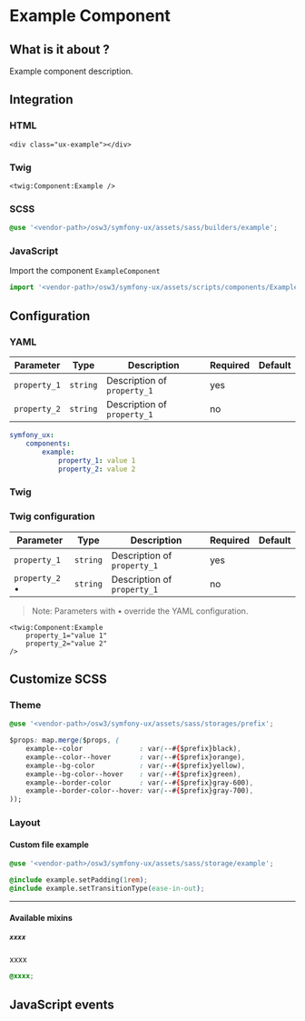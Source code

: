 # Example Component



## What is it about ?

Example component description.



## Integration

<!-- tabs:start -->
### **HTML**

```twig
<div class="ux-example"></div>
``` 

### **Twig**

```twig
<twig:Component:Example />
``` 

### **SCSS**

```css 
@use '<vendor-path>/osw3/symfony-ux/assets/sass/builders/example';
```

### **JavaScript**

Import the component `ExampleComponent`

```js
import '<vendor-path>/osw3/symfony-ux/assets/scripts/components/ExampleComponent';
```
<!-- tabs:end -->



## Configuration

<!-- tabs:start -->
### **YAML**

| Parameter | Type | Description | Required | Default |
|-|-|-|-|-|
| `property_1` | `string` | Description of `property_1`  | yes |  |
| `property_2` | `string` | Description of `property_1`  | no |  |

```yaml
symfony_ux:
    components:
        example:
            property_1: value 1
            property_2: value 2
```

### **Twig**

### Twig configuration

| Parameter | Type | Description | Required | Default |
|-|-|-|-|-|
| `property_1` | `string` | Description of `property_1`  | yes |  |
| `property_2` • | `string` | Description of `property_1`  | no |  |

> Note: Parameters with • override the YAML configuration.

```twig 
<twig:Component:Example 
    property_1="value 1" 
    property_2="value 2"
/>
```
<!-- tabs:end -->




## Customize SCSS

<!-- tabs:start -->

### **Theme**

```css 
@use '<vendor-path>/osw3/symfony-ux/assets/sass/storages/prefix';

$props: map.merge($props, (
    example--color              : var(--#{$prefix}black),
    example--color--hover       : var(--#{$prefix}orange),
    example--bg-color           : var(--#{$prefix}yellow),
    example--bg-color--hover    : var(--#{$prefix}green),
    example--border-color       : var(--#{$prefix}gray-600),
    example--border-color--hover: var(--#{$prefix}gray-700),
));
```

### **Layout**

#### Custom file example

```css 
@use '<vendor-path>/osw3/symfony-ux/assets/sass/storage/example';

@include example.setPadding(1rem);
@include example.setTransitionType(ease-in-out);
```

<hr>

#### Available mixins

##### `xxxx`

xxxx

```css 
@xxxx;
```
<!-- tabs:end -->




## JavaScript events
